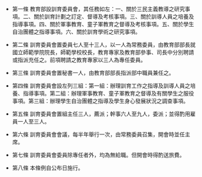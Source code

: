 * 第一條 教育部設訓育委員會，其任務如左：一、關於三民主義教導之研究事項。二、關於訓育計劃之訂定、督導及考核事項。三、關於訓導人員之培養及指導事項。四、關於軍事教育、童子軍教育之督導及考核事項。五、關於學生自治團體之指導事項。六、關於訓育學術之研究事項。

* 第二條 訓育委員會置委員七人至十三人，以一人為常務委員，由教育部部長就國立師範學院院長，師範學校校長，教育專家及教育部參事、司長中分別聘請或指派充任之。前項聘請之教育專家以三人為專任委員。

* 第三條 訓育委員會置秘書一人，由教育部部長指派部中職員兼任之。

* 第四條 訓育委員會設左列三組：第一組：辦理訓育工作之指導及訓導人員之培養、指導事項。第二組：辦理軍事教育、童子軍教育之督導及有關學生之服役事項。第三組：辦理學生自治團體之指導及學生身心發展狀況之調查事項。

* 第五條 訓育委員會置組主任三人，薦派；幹事六人至九人，委派；並得酌用雇員一人至三人。

* 第六條 訓育委員會會議，每半年舉行一次，由常務委員召集，開會時並任主席。

* 第七條 訓育委員會委員除專任者外，均為無給職。但開會時得酌送旅費。

* 第八條 本條例自公布日施行。

